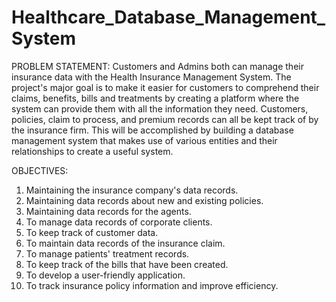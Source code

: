 # Healthcare_Database_Management_System

PROBLEM STATEMENT:
Customers and Admins both can manage their insurance data with the Health Insurance Management System. The project's major goal is to make it easier for customers to comprehend their claims, benefits, bills and treatments by creating a platform where the system can provide them with all the information they need. Customers, policies, claim to process, and premium records can all be kept track of by the insurance firm. This will be accomplished by building a database management system that makes use of various entities and their relationships to create a useful system.

OBJECTIVES:
1.	Maintaining the insurance company's data records.
2.	Maintaining data records about new and existing policies.
3.	Maintaining data records for the agents.
4.	To manage data records of corporate clients.
5.	To keep track of customer data.
6.	To maintain data records of the insurance claim.
7.	To manage patients' treatment records.
8.	To keep track of the bills that have been created.
9.	To develop a user-friendly application.
10.	To track insurance policy information and improve efficiency.
